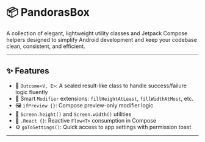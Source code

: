 # 📦 PandorasBox

A collection of elegant, lightweight utility classes and Jetpack Compose helpers designed to simplify Android development and keep your codebase clean, consistent, and efficient.

---

## ✨ Features

- 🔁 `Outcome<V, E>`: A sealed result-like class to handle success/failure logic fluently
- 🧩 Smart `Modifier` extensions: `fillHeightAtLeast`, `fillWidthAtMost`, etc.
- 🖼️ `ifPreview {}`: Compose preview-only modifier logic
- 📐 `Screen.height()` and `Screen.width()` utilities
- 🔁 `.React {}`: Reactive `Flow<T>` consumption in Compose
- ⚙️ `goToSettings()`: Quick access to app settings with permission toast

---
